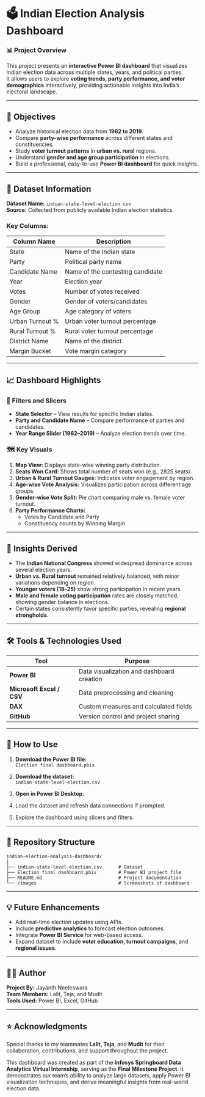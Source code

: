 # 🗳️ Indian Election Analysis Dashboard

### 📊 Project Overview
This project presents an **interactive Power BI dashboard** that visualizes Indian election data across multiple states, years, and political parties.  
It allows users to explore **voting trends, party performance, and voter demographics** interactively, providing actionable insights into India’s electoral landscape.

---

## 🎯 Objectives
- Analyze historical election data from **1962 to 2019**.
- Compare **party-wise performance** across different states and constituencies.
- Study **voter turnout patterns** in **urban vs. rural** regions.
- Understand **gender and age group participation** in elections.
- Build a professional, easy-to-use **Power BI dashboard** for quick insights.

---

## 🧩 Dataset Information
**Dataset Name:** `indian-state-level-election.csv`  
**Source:** Collected from publicly available Indian election statistics.

### Key Columns:
| Column Name | Description |
|--------------|-------------|
| State | Name of the Indian state |
| Party | Political party name |
| Candidate Name | Name of the contesting candidate |
| Year | Election year |
| Votes | Number of votes received |
| Gender | Gender of voters/candidates |
| Age Group | Age category of voters |
| Urban Turnout % | Urban voter turnout percentage |
| Rural Turnout % | Rural voter turnout percentage |
| District Name | Name of the district |
| Margin Bucket | Vote margin category |

---

## 📈 Dashboard Highlights

### 🧭 Filters and Slicers
- **State Selector** – View results for specific Indian states.
- **Party and Candidate Name** – Compare performance of parties and candidates.
- **Year Range Slider (1962–2019)** – Analyze election trends over time.

### 🗺️ Key Visuals
1. **Map View:** Displays state-wise winning party distribution.  
2. **Seats Won Card:** Shows total number of seats won (e.g., 2825 seats).  
3. **Urban & Rural Turnout Gauges:** Indicates voter engagement by region.  
4. **Age-wise Vote Analysis:** Visualizes participation across different age groups.  
5. **Gender-wise Vote Split:** Pie chart comparing male vs. female voter turnout.  
6. **Party Performance Charts:**  
   - Votes by Candidate and Party  
   - Constituency counts by Winning Margin

---

## 🧠 Insights Derived
- The **Indian National Congress** showed widespread dominance across several election years.  
- **Urban vs. Rural turnout** remained relatively balanced, with minor variations depending on region.  
- **Younger voters (18–25)** show strong participation in recent years.  
- **Male and female voting participation** rates are closely matched, showing gender balance in elections.  
- Certain states consistently favor specific parties, revealing **regional strongholds**.

---

## 🛠️ Tools & Technologies Used
| Tool | Purpose |
|------|----------|
| **Power BI** | Data visualization and dashboard creation |
| **Microsoft Excel / CSV** | Data preprocessing and cleaning |
| **DAX** | Custom measures and calculated fields |
| **GitHub** | Version control and project sharing |

---

## 🚀 How to Use
1. **Download the Power BI file:**  
   `Election final dashboard.pbix`

2. **Download the dataset:**  
   `indian-state-level-election.csv`

3. **Open in Power BI Desktop.**  
4. Load the dataset and refresh data connections if prompted.  
5. Explore the dashboard using slicers and filters.

---

## 📂 Repository Structure

```
indian-election-analysis-dashboard/
│
├── indian-state-level-election.csv      # Dataset
├── Election final dashboard.pbix        # Power BI project file
├── README.md                            # Project documentation
└── /images                              # Screenshots of dashboard
```
---

## 💡 Future Enhancements
- Add real-time election updates using APIs.  
- Include **predictive analytics** to forecast election outcomes.  
- Integrate **Power BI Service** for web-based access.  
- Expand dataset to include **voter education, turnout campaigns**, and **regional issues**.

---

## 🧑‍💻 Author
**Project By:** Jayanth Neeleswara  
**Team Members:** Lalit, Teja, and Mudit  
**Tools Used:** Power BI, Excel, GitHub  

---

## ⭐ Acknowledgments
Special thanks to my teammates **Lalit, Teja**, and **Mudit** for their collaboration, contributions, and support throughout the project.

This dashboard was created as part of the **Infosys Springboard Data Analytics Virtual Internship**, serving as the **Final Milestone Project**.
It demonstrates our team’s ability to analyze large datasets, apply Power BI visualization techniques, and derive meaningful insights from real-world election data.
